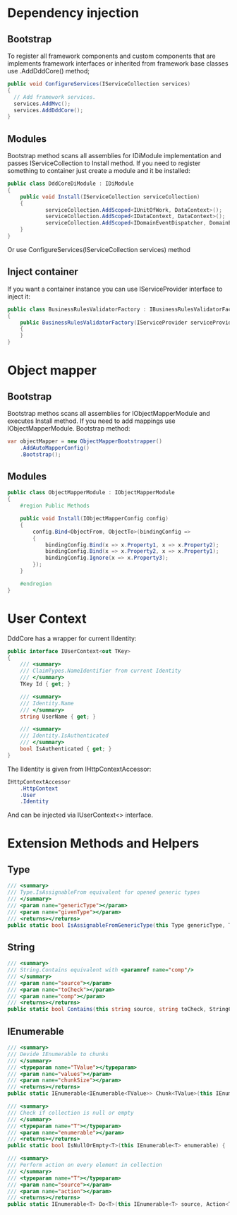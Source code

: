 # Dependency injection

## Bootstrap

To register all framework components and custom components that are implements framework interfaces or inherited from framework base classes use .AddDddCore() method;

  ```csharp
public void ConfigureServices(IServiceCollection services)
{
    // Add framework services.
    services.AddMvc();
    services.AddDddCore();
}
```

## Modules
Bootstrap method scans all assemblies for IDiModule implementation and passes IServiceCollection to Install method. If you need to register something to container just create a module and it be installed:
```csharp
public class DddCoreDiModule : IDiModule
{
    public void Install(IServiceCollection serviceCollection)
    {
            serviceCollection.AddScoped<IUnitOfWork, DataContext>();
            serviceCollection.AddScoped<IDataContext, DataContext>();
            serviceCollection.AddScoped<IDomainEventDispatcher, DomainEventDispatcher>();
    }
}
```
Or use ConfigureServices(IServiceCollection services) method

## Inject container
If you want a container instance you can use IServiceProvider interface to inject it:
```csharp
public class BusinessRulesValidatorFactory : IBusinessRulesValidatorFactory
{
    public BusinessRulesValidatorFactory(IServiceProvider serviceProvider)
    {
    }
}
```

# Object mapper

## Bootstrap

Bootstrap methos scans all assemblies for IObjectMapperModule and executes Install method. If you need to add mappings use IObjectMapperModule. Bootstrap method:

```csharp
var objectMapper = new ObjectMapperBootstrapper()
    .AddAutoMapperConfig()
    .Bootstrap();
```

## Modules

```csharp
public class ObjectMapperModule : IObjectMapperModule
{
    #region Public Methods

    public void Install(IObjectMapperConfig config)
    {
        config.Bind<ObjectFrom, ObjectTo>(bindingConfig =>
        {
            bindingConfig.Bind(x => x.Property1, x => x.Property2);
            bindingConfig.Bind(x => x.Property2, x => x.Property1);
            bindingConfig.Ignore(x => x.Property3);
        });
    }

    #endregion
}
```
# User Context

DddCore has a wrapper for current IIdentity:

```csharp
public interface IUserContext<out TKey>
{
    /// <summary>
    /// ClaimTypes.NameIdentifier from current Identity
    /// </summary>
    TKey Id { get; }

    /// <summary>
    /// Identity.Name
    /// </summary>
    string UserName { get; }

    /// <summary>
    /// Identity.IsAuthenticated
    /// </summary>
    bool IsAuthenticated { get; }
}
```

The IIdentity is given from IHttpContextAccessor:

```csharp
IHttpContextAccessor
    .HttpContext
    .User
    .Identity
```

And can be injected via IUserContext<> interface.

# Extension Methods and Helpers

## Type
```csharp
/// <summary>
/// Type.IsAssignableFrom equivalent for opened generic types
/// </summary>
/// <param name="genericType"></param>
/// <param name="givenType"></param>
/// <returns></returns>
public static bool IsAssignableFromGenericType(this Type genericType, Type givenType) { ... }
```

## String
```csharp
/// <summary>
/// String.Contains equivalent with <paramref name="comp"/>
/// </summary>
/// <param name="source"></param>
/// <param name="toCheck"></param>
/// <param name="comp"></param>
/// <returns></returns>
public static bool Contains(this string source, string toCheck, StringComparison comp) { ... }
```

## IEnumerable

```csharp
/// <summary>
/// Devide IEnumerable to chunks
/// </summary>
/// <typeparam name="TValue"></typeparam>
/// <param name="values"></param>
/// <param name="chunkSize"></param>
/// <returns></returns>
public static IEnumerable<IEnumerable<TValue>> Chunk<TValue>(this IEnumerable<TValue> values, int chunkSize) { ... }
```

```csharp
/// <summary>
/// Check if collection is null or empty
/// </summary>
/// <typeparam name="T"></typeparam>
/// <param name="enumerable"></param>
/// <returns></returns>
public static bool IsNullOrEmpty<T>(this IEnumerable<T> enumerable) { ... }
```

```csharp
/// <summary>
/// Perform action on every element in collection
/// </summary>
/// <typeparam name="T"></typeparam>
/// <param name="source"></param>
/// <param name="action"></param>
/// <returns></returns>
public static IEnumerable<T> Do<T>(this IEnumerable<T> source, Action<T> action) { ... }
```


